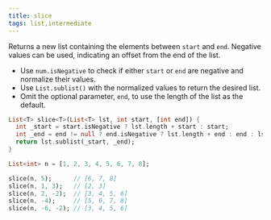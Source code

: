 ```yaml
---
title: slice
tags: list,intermediate
---
```


Returns a new list containing the elements between `start` and `end`.
Negative values can be used, indicating an offset from the end of the list.

- Use `num.isNegative` to check if either `start` or `end` are negative and normalize their values.
- Use `List.sublist()` with the normalized values to return the desired list.
- Omit the optional parameter, `end`, to use the length of the list as the default.

```dart
List<T> slice<T>(List<T> lst, int start, [int end]) {
  int _start = start.isNegative ? lst.length + start : start;
  int _end = end != null ? end.isNegative ? lst.length + end : end : lst.length;
  return lst.sublist(_start, _end);
}
```

```dart
List<int> n = [1, 2, 3, 4, 5, 6, 7, 8];

slice(n, 5);      // [6, 7, 8]
slice(n, 1, 3);   // [2, 3]
slice(n, 2, -2);  // [3, 4, 5, 6]
slice(n, -4);     // [5, 6, 7, 8]
slice(n, -6, -2); // [3, 4, 5, 6]
```

